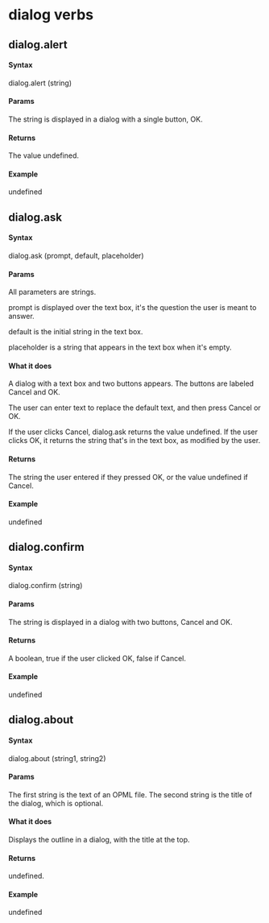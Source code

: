 
# dialog verbs
## dialog.alert
#### Syntax
dialog.alert (string)

#### Params
The string is displayed in a dialog with a single button, OK.

#### Returns
The value undefined.

#### Example
undefined

## dialog.ask
#### Syntax
dialog.ask (prompt, default, placeholder)

#### Params
All parameters are strings.

prompt is displayed over the text box, it's the question the user is meant to answer.

default is the initial string in the text box.

placeholder is a string that appears in the text box when it's empty.

#### What it does
A dialog with a text box and two buttons appears. The buttons are labeled Cancel and OK.

The user can enter text to replace the default text, and then press Cancel or OK.

If the user clicks Cancel, dialog.ask returns the value undefined. If the user clicks OK, it returns the string that's in the text box, as modified by the user. 

#### Returns
The string the user entered if they pressed OK, or the value undefined if Cancel.

#### Example
undefined

## dialog.confirm
#### Syntax
dialog.confirm (string)

#### Params
The string is displayed in a dialog with two buttons, Cancel and OK.

#### Returns
A boolean, true if the user clicked OK, false if Cancel.

#### Example
undefined

## dialog.about
#### Syntax
dialog.about (string1, string2)

#### Params
The first string is the text of an OPML file. The second string is the title of the dialog, which is optional. 

#### What it does
Displays the outline in a dialog, with the title at the top. 

#### Returns
undefined.

#### Example
undefined

